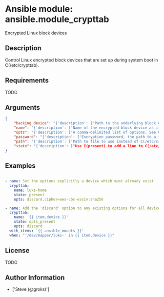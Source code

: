 # Ansible module: ansible.module_crypttab


Encrypted Linux block devices

## Description

Control Linux encrypted block devices that are set up during system boot in C(/etc/crypttab).

## Requirements

TODO

## Arguments

``` json
{
    "backing_device": "{'description': ['Path to the underlying block device or file, or the UUID of a block-device prefixed with I(UUID=).']}",
    "name": "{'description': ['Name of the encrypted block device as it appears in the C(/etc/crypttab) file, or optionally prefixed with C(/dev/mapper/), as it appears in the filesystem. I(/dev/mapper/) will be stripped from I(name).'], 'required': True}",
    "opts": "{'description': ['A comma-delimited list of options. See C(crypttab(5) ) for details.']}",
    "password": "{'description': ['Encryption password, the path to a file containing the password, or C(none) or C(-) if the password should be entered at boot.'], 'default': 'none'}",
    "path": "{'description': ['Path to file to use instead of C(/etc/crypttab). This might be useful in a chroot environment.'], 'default': '/etc/crypttab'}",
    "state": "{'description': ["Use I(present) to add a line to C(/etc/crypttab) or update it's definition if already present. Use I(absent) to remove a line with matching I(name). Use I(opts_present) to add options to those already present; options with different values will be updated. Use I(opts_absent) to remove options from the existing set."], 'required': True, 'choices': ['absent', 'opts_absent', 'opts_present', 'present']}",
}
```

## Examples


``` yaml

- name: Set the options explicitly a device which must already exist
  crypttab:
    name: luks-home
    state: present
    opts: discard,cipher=aes-cbc-essiv:sha256

- name: Add the 'discard' option to any existing options for all devices
  crypttab:
    name: '{{ item.device }}'
    state: opts_present
    opts: discard
  with_items: '{{ ansible_mounts }}'
  when: "'/dev/mapper/luks-' in {{ item.device }}"

```

## License

TODO

## Author Information
  - ['Steve (@groks)']
